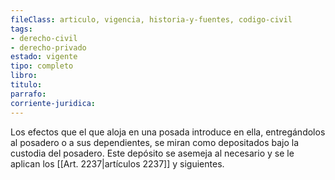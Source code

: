 ```yaml
---
fileClass: articulo, vigencia, historia-y-fuentes, codigo-civil
tags:
- derecho-civil
- derecho-privado
estado: vigente
tipo: completo
libro:
titulo:
parrafo:
corriente-juridica:
---
```

Los efectos que el que aloja en una posada introduce en ella, entregándolos al posadero o a sus dependientes, se miran como depositados bajo la custodia del posadero. Este depósito se asemeja al necesario y se le aplican los [[Art. 2237|artículos 2237]] y siguientes.